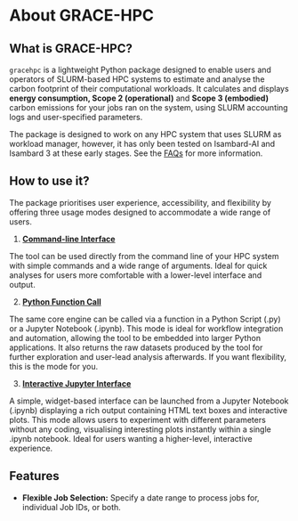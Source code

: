 # About GRACE-HPC

## What is GRACE-HPC?

`gracehpc` is a lightweight Python package designed to enable users and operators of SLURM-based HPC systems to estimate and analyse the carbon footprint of their computational workloads. It calculates and displays **energy consumption, Scope 2 (operational)** and **Scope 3 (embodied)** carbon emissions for your jobs ran on the system, using SLURM accounting logs and user-specified parameters.

The package is designed to work on any HPC system that uses SLURM as workload manager, however, it has only been tested on Isambard-AI and Isambard 3 at these early stages. See the [FAQs](faqs.md) for more information.

## How to use it?

The package prioritises user experience, accessibility, and flexibility by offering three usage modes designed to accommodate a wide range of users.

1. [**Command-line Interface**](cli.md)

The tool can be used directly from the command line of your HPC system with simple commands and a wide range of arguments. Ideal for quick analyses for users more comfortable with a lower-level interface and output.

2. [**Python Function Call**](function.md)

The same core engine can be called via a function in a Python Script (.py) or a Jupyter Notebook (.ipynb). This mode is ideal for workflow integration and automation, allowing the tool to be embedded into larger Python applications. It also returns the raw datasets produced by the tool for further exploration and user-lead analysis afterwards. If you want flexibility, this is the mode for you.

3. [**Interactive Jupyter Interface**](jupyter.md)

A simple, widget-based interface can be launched from a Jupyter Notebook (.ipynb) displaying a rich output containing HTML text boxes and interactive plots. This mode allows users to experiment with different parameters without any coding, visualising interesting plots instantly within a single .ipynb notebook. Ideal for users wanting a higher-level, interactive experience.


## Features 

- **Flexible Job Selection:** Specify a date range to process jobs for, individual Job IDs, or both.

